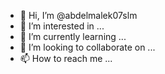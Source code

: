 - 👋 Hi, I’m @abdelmalek07slm
- 👀 I’m interested in ...
- 🌱 I’m currently learning ...
- 💞️ I’m looking to collaborate on ...
- 📫 How to reach me ...

<!---
abdelmalek07slm/abdelmalek07slm is a ✨ special ✨ repository because its `README.md` (this file) appears on your GitHub profile.
You can click the Preview link to take a look at your changes.
--->
